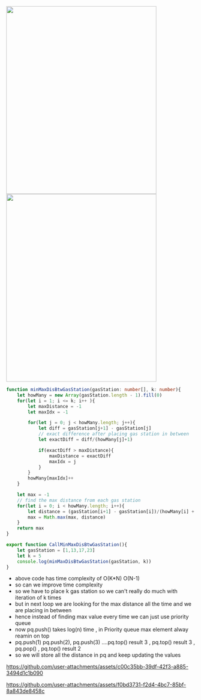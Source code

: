 <img width=400 height=500 src="https://github.com/user-attachments/assets/381c3c9f-0e17-41e6-bd53-09ada8394a6c">

<img width=400 height=500 src="https://github.com/user-attachments/assets/c42376b5-d85e-46fe-b129-afbf309fec24">

```ts
function minMaxDisBtwGasStation(gasStation: number[], k: number){
    let howMany = new Array(gasStation.length - 1).fill(0)
    for(let i = 1; i <= k; i++ ){
        let maxDistance = -1
        let maxIdx = -1

        for(let j = 0; j < howMany.length; j++){
            let diff = gasStation[j+1] - gasStation[j]
            // exact difference after placing gas station in between
            let exactDiff = diff/(howMany[j]+1)

            if(exactDiff > maxDistance){
                maxDistance = exactDiff
                maxIdx = j
            }
        }
        howMany[maxIdx]++
    }

    let max = -1
    // find the max distance from each gas station
    for(let i = 0; i < howMany.length; i++){
        let distance = (gasStation[i+1] - gasStation[i])/(howMany[i] + 1)
        max = Math.max(max, distance)
    }
    return max
}

export function CallMinMaxDisBtwGasStation(){
    let gasStation = [1,13,17,23]
    let k = 5
    console.log(minMaxDisBtwGasStation(gasStation, k))
}

```
- above code has time complexity of O(K*N) O(N-1)
- so can we improve time complexity
- so we have to place k gas station so we can't really do much with iteration of k times
- but in next loop we are looking for the max distance all the time and we are placing in between 
- hence instead of finding max value every time we can just use priority queue
- now pq.push() takes log(n) time , in Priority queue max element alway reamin on top
- pq.push(1) pq.push(2), pq.push(3) ....pq.top() result 3 , pq.top() result 3 , pq.pop() , pq.top() result 2
- so we will store all the distance in pq and keep updating the values


https://github.com/user-attachments/assets/c00c35bb-39df-42f3-a885-3494d1c1b090


https://github.com/user-attachments/assets/f0bd3731-f2d4-4bc7-85bf-8a843de8458c
